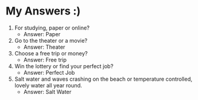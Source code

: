 # My Answers :)
1.  For studying, paper or online?
    - Answer: Paper
2. Go to the theater or a movie?
    - Answer: Theater
3. Choose a free trip or money?
    - Answer: Free trip
4. Win the lottery or find your perfect job?
    - Answer: Perfect Job
5. Salt water and waves crashing on the beach or temperature controlled, lovely water all year round.
    - Answer: Salt Water
